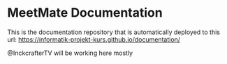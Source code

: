 # MeetMate Documentation

This is the documentation repository that is automatically deployed to this url: https://informatik-projekt-kurs.github.io/documentation/

@InckcrafterTV will be working here mostly
